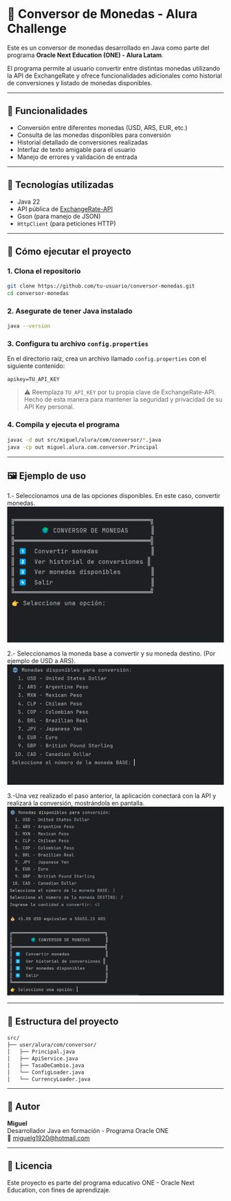 
# 💱 Conversor de Monedas - Alura Challenge

Este es un conversor de monedas desarrollado en Java como parte del programa **Oracle Next Education (ONE) - Alura Latam**.

El programa permite al usuario convertir entre distintas monedas utilizando la API de ExchangeRate y ofrece funcionalidades adicionales como historial de conversiones y listado de monedas disponibles.

---

## 🧠 Funcionalidades

- Conversión entre diferentes monedas (USD, ARS, EUR, etc.)
- Consulta de las monedas disponibles para conversión
- Historial detallado de conversiones realizadas
- Interfaz de texto amigable para el usuario
- Manejo de errores y validación de entrada

---

## 🔧 Tecnologías utilizadas

- Java 22
- API pública de [ExchangeRate-API](https://www.exchangerate-api.com/)
- Gson (para manejo de JSON)
- `HttpClient` (para peticiones HTTP)

---

## 🚀 Cómo ejecutar el proyecto

### 1. Clona el repositorio

```bash
git clone https://github.com/tu-usuario/conversor-monedas.git
cd conversor-monedas
```

### 2. Asegurate de tener Java instalado

```bash
java --version
```

### 3. Configura tu archivo `config.properties`

En el directorio raíz, crea un archivo llamado `config.properties` con el siguiente contenido:

```
apikey=TU_API_KEY
```

> ⚠️ Reemplaza `TU_API_KEY` por tu propia clave de ExchangeRate-API. Hecho de esta manera para mantener la seguridad y privacidad de su API Key personal.

### 4. Compila y ejecuta el programa

```bash
javac -d out src/miguel/alura/com/conversor/*.java
java -cp out miguel.alura.com.conversor.Principal
```

---

## 🖼️ Ejemplo de uso
1.- Seleccionamos una de las opciones disponibles. En este caso, convertir monedas.
![Captura de pantalla](img/cap1.png)


2.- Seleccionamos la moneda base a convertir y su moneda destino. (Por ejemplo de USD a ARS).
![Captura de pantalla2](img/cap2.png)


3.-Una vez realizado el paso anterior, la aplicación conectará con la API y realizará la conversión, mostrándola en pantalla.
![Captura_de_pantalla3](img/cap3.png)



---

## 📁 Estructura del proyecto

```
src/
├── user/alura/com/conversor/
│   ├── Principal.java
│   ├── ApiService.java
│   ├── TasaDeCambio.java
│   └── ConfigLoader.java
│   └── CurrencyLoader.java
```

---

## 🧑 Autor

**Miguel**  
Desarrollador Java en formación - Programa Oracle ONE  
📧 miguelg1920@hotmail.com

---

## 📄 Licencia

Este proyecto es parte del programa educativo ONE - Oracle Next Education, con fines de aprendizaje.
